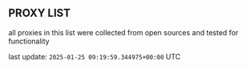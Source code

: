 ## PROXY LIST

all proxies in this list were collected from open sources and tested for functionality

last update: `2025-01-25 09:19:59.344975+00:00` UTC